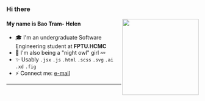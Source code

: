 
<h3>Hi there</h3> <img align='right' src="https://user-images.githubusercontent.com/68039038/179959200-9da19676-48f5-4632-83da-77a8e7ee9bad.gif" width="200">

<h4>My name is Bao Tram- Helen</h4> 

   -   🎓 I'm an undergraduate Software Engineering student at **FPTU.HCMC**
   -   🍑 I'm also being a "night owl" girl 💤
   -   ✨ Usably `.jsx` `.js` `.html` `.scss` `.svg` `.ai` `.xd` `.fig`
   -   ⚡️ Connect me: [e-mail](mailto:tramdb1501@gmail.com)

***
